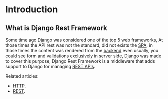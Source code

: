 # Introduction

## What is Django Rest Framework

Some time ago Django was considered one of the top 5 web frameworks, At those times the API rest was not the standard, did not exists the [SPA](https://en.wikipedia.org/wiki/Single-page_application), in those times the content was rendered from the [backend](https://en.wikipedia.org/wiki/Frontend_and_backend) even usually, you could see form and validations exclusively in server side, Django was made to cover this purpose, Django Rest Framework is a middleware that adds support to Django for managing [REST APIs](https://en.wikipedia.org/wiki/REST).

Related articles:

- [HTTP](https://en.wikipedia.org/wiki/HTTP).
- [REST](https://en.wikipedia.org/wiki/REST).
